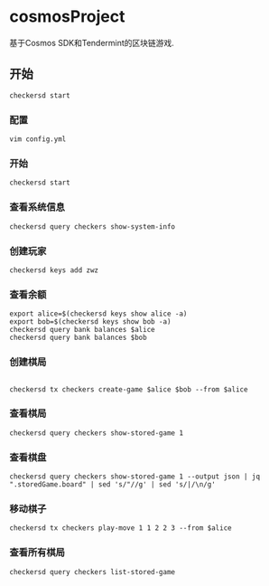 # cosmosProject

基于Cosmos SDK和Tendermint的区块链游戏.

## 开始

```shell
checkersd start
```

### 配置

```shell
vim config.yml
```

### 开始

```shell
checkersd start
```
### 查看系统信息
```shell
checkersd query checkers show-system-info
```
### 创建玩家

```shell
checkersd keys add zwz
```
### 查看余额
```shell
export alice=$(checkersd keys show alice -a) 
export bob=$(checkersd keys show bob -a)
checkersd query bank balances $alice
checkersd query bank balances $bob
```
### 创建棋局

```shell

checkersd tx checkers create-game $alice $bob --from $alice 
```
### 查看棋局
```shell
checkersd query checkers show-stored-game 1
```
### 查看棋盘

```shell
checkersd query checkers show-stored-game 1 --output json | jq ".storedGame.board" | sed 's/"//g' | sed 's/|/\n/g'
```

### 移动棋子

```shell
checkersd tx checkers play-move 1 1 2 2 3 --from $alice
```

### 查看所有棋局

```shell
checkersd query checkers list-stored-game
```
